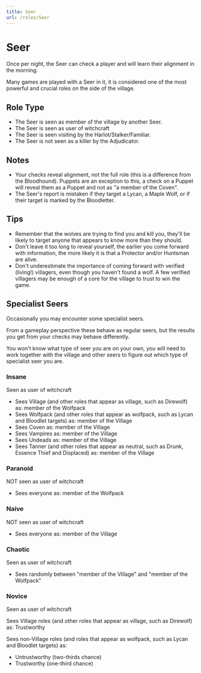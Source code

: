 ```yaml
---
title: Seer
url: /roles/Seer
---
```


# Seer

Once per night, the Seer can check a player and will learn their alignment in the morning.

Many games are played with a Seer in it, it is considered one of the most powerful and crucial roles on the side of the village.

## Role Type

- The Seer is seen as member of the village by another Seer.
- The Seer is seen as user of witchcraft
- The Seer is seen visiting by the Harlot/Stalker/Familiar.
- The Seer is not seen as a killer by the Adjudicator.

## Notes

- Your checks reveal alignment, not the full role (this is a difference from the Bloodhound). Puppets are an exception to this, a check on a Puppet will reveal them as a Puppet and not as "a member of the Coven".
- The Seer's report is mistaken if they target a Lycan, a Maple Wolf, or if their target is marked by the Bloodletter.

## Tips

- Remember that the wolves are trying to find you and kill you, they'll be likely to target anyone that appears to know more than they should.
- Don't leave it too long to reveal yourself, the earlier you come forward with information, the more likely it is that a Protector and/or Huntsman are alive.
- Don't underestimate the importance of coming forward with verified (living!) villagers, even though you haven't found a wolf. A few verified villagers may be enough of a core for the village to trust to win the game.

## Specialist Seers

Occasionally you may encounter some specialist seers.

From a gameplay perspective these behave as regular seers, but the results you get from your checks may behave differently.

You won't know what type of seer you are on your own, you will need to work together with the village and other seers to figure out which type of specialist seer you are.

### Insane

Seen as user of witchcraft

- Sees Village (and other roles that appear as village, such as Direwolf) as: member of the Wolfpack
- Sees Wolfpack (and other roles that appear as wolfpack, such as Lycan and Bloodlet targets) as: member of the Village
- Sees Coven as: member of the Village
- Sees Vampires as: member of the Village
- Sees Undeads as: member of the Village
- Sees Tanner (and other roles that appear as neutral, such as Drunk, Essence Thief and Displaced) as: member of the Village

### Paranoid

NOT seen as user of witchcraft

- Sees everyone as: member of the Wolfpack

### Naive

NOT seen as user of witchcraft

- Sees everyone as: member of the Village

### Chaotic

Seen as user of witchcraft

- Sees randomly between "member of the Village" and "member of the Wolfpack"

### Novice

Seen as user of witchcraft

Sees Village roles (and other roles that appear as village, such as Direwolf) as: Trustworthy

Sees non-Village roles (and roles that appear as wolfpack, such as Lycan and Bloodlet targets) as:

- Untrustworthy (two-thirds chance)
- Trustworthy (one-third chance)
